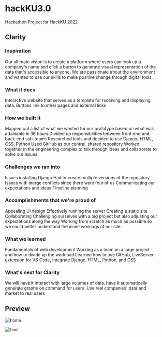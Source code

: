 # hackKU3.0
Hackathon Project for HackKU 2022

## Clarity

### Inspiration
Our ultimate vision is to create a platform where users can look up a company's name and click a button to generate visual representation of the data that's accessible to anyone.
We are passionate about the environment and wanted to use our skills to make positive change through digital tools.

### What it does
Interactive website that serves as a template for receiving and displaying data.
Buttons link to other pages and external links

### How we built it
Mapped out a list of what we wanted for our prototype based on what was attainable in 36 hours
Divided up responsibilities between front-end and back-end sub-teams
Researched tools and decided to use Django, HTML, CSS, Python
Used GitHub as our central, shared repository
Worked together in the engineering complex to talk through ideas and collaborate to solve our issues.

### Challenges we ran into
Issues installing Django
Had to create multiple versions of the repository
Issues with merge conflicts since there were four of us
Communicating our expectations and ideas
Timeline planning

### Accomplishments that we're proud of
Appealing UI design
Effectively running the server
Creating a static site
Collaborating
Challenging ourselves with a big project but also adjusting our expectations along the way
Working from scratch as much as possible so we could better understand the inner-workings of our site

### What we learned
Fundamentals of web development
Working as a team on a large project and how to divide up the workload
Learned how to use GitHub, LiveServer extension for VS Code, integrate Django, HTML, Python, and CSS

### What's next for Clarity
We will have it interact with large volumes of data, have it automatically generate graphs on command for users.
Use real companies' data and market to real users

## Preview
![home](https://user-images.githubusercontent.com/65584733/163025954-708fcf41-1a8e-4d31-b77c-4872ecfe364c.png)

![find](https://user-images.githubusercontent.com/65584733/163025973-daa597c1-b62d-4a25-a42c-b4595856809b.png)


